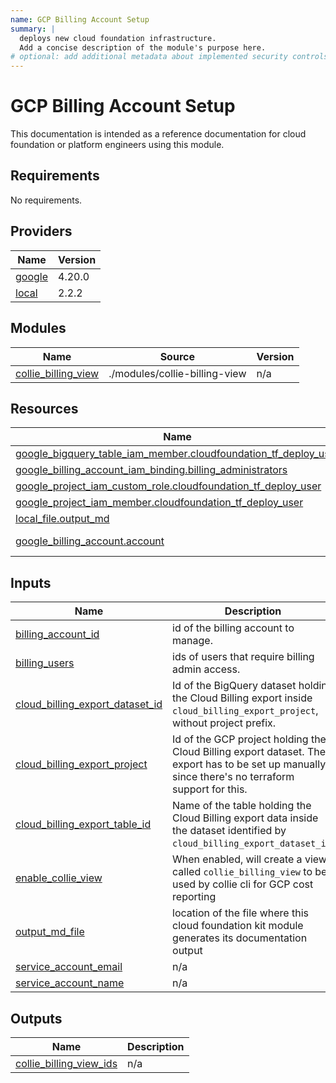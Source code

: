 ```yaml
---
name: GCP Billing Account Setup
summary: |
  deploys new cloud foundation infrastructure.
  Add a concise description of the module's purpose here.
# optional: add additional metadata about implemented security controls
---
```


# GCP Billing Account Setup

This documentation is intended as a reference documentation for cloud foundation or platform engineers using this module.
  
<!-- BEGIN_TF_DOCS -->
## Requirements

No requirements.

## Providers

| Name | Version |
|------|---------|
| <a name="provider_google"></a> [google](#provider\_google) | 4.20.0 |
| <a name="provider_local"></a> [local](#provider\_local) | 2.2.2 |

## Modules

| Name | Source | Version |
|------|--------|---------|
| <a name="module_collie_billing_view"></a> [collie\_billing\_view](#module\_collie\_billing\_view) | ./modules/collie-billing-view | n/a |

## Resources

| Name | Type |
|------|------|
| [google_bigquery_table_iam_member.cloudfoundation_tf_deploy_user](https://registry.terraform.io/providers/hashicorp/google/latest/docs/resources/bigquery_table_iam_member) | resource |
| [google_billing_account_iam_binding.billing_administrators](https://registry.terraform.io/providers/hashicorp/google/latest/docs/resources/billing_account_iam_binding) | resource |
| [google_project_iam_custom_role.cloudfoundation_tf_deploy_user](https://registry.terraform.io/providers/hashicorp/google/latest/docs/resources/project_iam_custom_role) | resource |
| [google_project_iam_member.cloudfoundation_tf_deploy_user](https://registry.terraform.io/providers/hashicorp/google/latest/docs/resources/project_iam_member) | resource |
| [local_file.output_md](https://registry.terraform.io/providers/hashicorp/local/latest/docs/resources/file) | resource |
| [google_billing_account.account](https://registry.terraform.io/providers/hashicorp/google/latest/docs/data-sources/billing_account) | data source |

## Inputs

| Name | Description | Type | Default | Required |
|------|-------------|------|---------|:--------:|
| <a name="input_billing_account_id"></a> [billing\_account\_id](#input\_billing\_account\_id) | id of the billing account to manage. | `string` | n/a | yes |
| <a name="input_billing_users"></a> [billing\_users](#input\_billing\_users) | ids of users that require billing admin access. | `list(string)` | n/a | yes |
| <a name="input_cloud_billing_export_dataset_id"></a> [cloud\_billing\_export\_dataset\_id](#input\_cloud\_billing\_export\_dataset\_id) | Id of the BigQuery dataset holding the Cloud Billing export inside `cloud_billing_export_project`, without project prefix. | `string` | n/a | yes |
| <a name="input_cloud_billing_export_project"></a> [cloud\_billing\_export\_project](#input\_cloud\_billing\_export\_project) | Id of the GCP project holding the Cloud Billing export dataset. The export has to be set up manually since there's no terraform support for this. | `string` | n/a | yes |
| <a name="input_cloud_billing_export_table_id"></a> [cloud\_billing\_export\_table\_id](#input\_cloud\_billing\_export\_table\_id) | Name of the table holding the Cloud Billing export data inside the dataset identified by `cloud_billing_export_dataset_id`. | `string` | n/a | yes |
| <a name="input_enable_collie_view"></a> [enable\_collie\_view](#input\_enable\_collie\_view) | When enabled, will create a view called `collie_billing_view` to be used by collie cli for GCP cost reporting | `bool` | n/a | yes |
| <a name="input_output_md_file"></a> [output\_md\_file](#input\_output\_md\_file) | location of the file where this cloud foundation kit module generates its documentation output | `string` | n/a | yes |
| <a name="input_service_account_email"></a> [service\_account\_email](#input\_service\_account\_email) | n/a | `string` | n/a | yes |
| <a name="input_service_account_name"></a> [service\_account\_name](#input\_service\_account\_name) | n/a | `string` | n/a | yes |

## Outputs

| Name | Description |
|------|-------------|
| <a name="output_collie_billing_view_ids"></a> [collie\_billing\_view\_ids](#output\_collie\_billing\_view\_ids) | n/a |
<!-- END_TF_DOCS -->